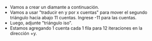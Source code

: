 - Vamos a crear un diamante a continuación.
- Vamos a usar "traducir en y por x cuentas" para mover el segundo triángulo hacia abajo 11 cuentas. Ingrese -11 para las cuentas.
- Luego, adjunte "triángulo iso".
- Estamos agregando 1 cuenta cada 1 fila para 12 iteraciones en la dirección +y.
